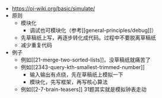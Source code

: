 - https://oi-wiki.org/basic/simulate/
- 原则
  - 模块化
    - 调试也可模块化（参考[[general-principles/debug]]）
  - 先草稿纸上写，再逐步转化成代码。过程中不要脱离草稿纸
  - 减少重复代码
- 例子
  - 例如[[21-merge-two-sorted-lists]]，没草稿纸就痛苦了
  - 例如[[2343-query-kth-smallest-trimmed-number]]
    - 输入输出有点绕，先在草稿纸上模拟一下
    - 模块化，先写框架，再写核心算法
  - 例如[[2-7-brain-teasers]] 31题其实就是模拟钟表走动